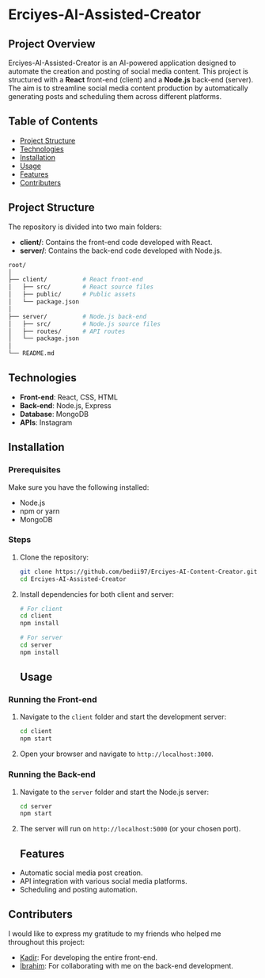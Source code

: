 
# Erciyes-AI-Assisted-Creator

## Project Overview
Erciyes-AI-Assisted-Creator is an AI-powered application designed to automate the creation and posting of social media content. This project is structured with a **React** front-end (client) and a **Node.js** back-end (server). The aim is to streamline social media content production by automatically generating posts and scheduling them across different platforms.

## Table of Contents
- [Project Structure](#project-structure)
- [Technologies](#technologies)
- [Installation](#installation)
- [Usage](#usage)
- [Features](#features)
- [Contributers](#contributing)

## Project Structure
The repository is divided into two main folders:
- **client/**: Contains the front-end code developed with React.
- **server/**: Contains the back-end code developed with Node.js.

```bash
root/
│
├── client/          # React front-end
│   ├── src/         # React source files
│   ├── public/      # Public assets
│   └── package.json
│
├── server/          # Node.js back-end
│   ├── src/         # Node.js source files
│   ├── routes/      # API routes
│   └── package.json
│
└── README.md
```

## Technologies
- **Front-end**: React, CSS, HTML
- **Back-end**: Node.js, Express
- **Database**: MongoDB
- **APIs**: Instagram

## Installation

### Prerequisites
Make sure you have the following installed:
- Node.js
- npm or yarn
- MongoDB

### Steps

1. Clone the repository:
   ```bash
   git clone https://github.com/bedii97/Erciyes-AI-Content-Creator.git
   cd Erciyes-AI-Assisted-Creator
    ```
2. Install dependencies for both client and server:
   ```bash
   # For client
   cd client
   npm install

   # For server
   cd server
   npm install
   ```
   
   ## Usage

### Running the Front-end
1. Navigate to the `client` folder and start the development server:
   ```bash
   cd client
   npm start
2. Open your browser and navigate to `http://localhost:3000`.

### Running the Back-end
1. Navigate to the `server` folder and start the Node.js server:
   ```bash
   cd server
   npm start
2. The server will run on `http://localhost:5000` (or your chosen port).


   ## Features
- Automatic social media post creation.
- API integration with various social media platforms.
- Scheduling and posting automation.

## Contributers
I would like to express my gratitude to my friends who helped me throughout this project:
- [Kadir](https://github.com/Kadirleventkabadayi): For developing the entire front-end.
- [İbrahim](https://github.com/ibrahimburu): For collaborating with me on the back-end development.



